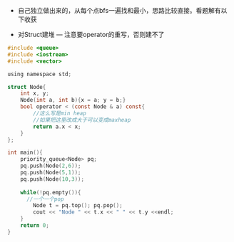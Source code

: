 * 自己独立做出来的，从每个点bfs一遍找和最小，思路比较直接。看题解有以下收获

* 对Struct建堆 — 注意要operator的重写，否则建不了

```c
#include <queue>
#include <iostream>
#include <vector>

using namespace std;

struct Node{
	int x, y;
	Node(int a, int b){x = a; y = b;}
	bool operator < (const Node & a) const{
		//这么写是min heap
		//如果把这里改成大于可以变成maxheap
		return a.x < x;
	}
};

int main(){
	priority_queue<Node> pq;
	pq.push(Node(2,6));
	pq.push(Node(5,1));
	pq.push(Node(10,3));
	
	while(!pq.empty()){
	  //一个一个pop
		Node t = pq.top(); pq.pop();
		cout << "Node " << t.x << " " << t.y <<endl;
	}
	return 0;
}
```
